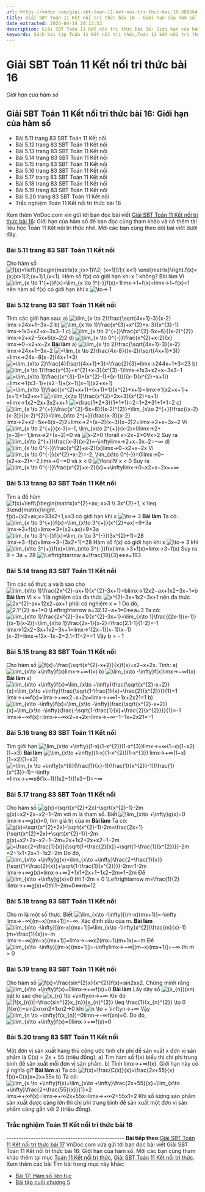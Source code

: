 ```yaml
---
url: https://vndoc.com/giai-sbt-toan-11-ket-noi-tri-thuc-bai-16-309564
title: Giải SBT Toán 11 Kết nối tri thức bài 16 - Giới hạn của hàm số - VnDoc.com
date_extracted: 2025-04-14 20:13:53
description: Giải SBT Toán 11 Kết nối tri thức bài 16: Giới hạn của hàm số được VnDoc.com sưu tầm và xin gửi tới bạn đọc cùng tham khảo để có thêm tài liêu giải bài tập Toán 11 Kết nối tri thức nhé.
keywords: Sách bài tập Toán 11 Kết nối tri thức,Toán 11 kết nối tri thức,toán 11 kết nối,toán 11,sách bài tập toán 11,SBT toán 11,giải sách bài tập toán 11 kết nối tri thức,SBT toán 11 kết nối tri thức,giải SBT Toán 11,giải SBT toán 11 kết nối tri thức,giải sách bài tập toán 11,Giải SBT Toán 11 Kết nối tri thức bài 16 Giới hạn của hàm số,Giới hạn của hàm số,Giải SBT Toán 11 Kết nối tri thức bài 16
---
```


# Giải SBT Toán 11 Kết nối tri thức bài 16
 _Giới hạn của hàm số_
## Giải SBT Toán 11 Kết nối tri thức bài 16: Giới hạn của hàm số
  * Bài 5.11 trang 83 SBT Toán 11 Kết nối
  * Bài 5.12 trang 83 SBT Toán 11 Kết nối
  * Bài 5.13 trang 83 SBT Toán 11 Kết nối
  * Bài 5.14 trang 83 SBT Toán 11 Kết nối
  * Bài 5.15 trang 83 SBT Toán 11 Kết nối
  * Bài 5.16 trang 83 SBT Toán 11 Kết nối
  * Bài 5.17 trang 83 SBT Toán 11 Kết nối
  * Bài 5.18 trang 83 SBT Toán 11 Kết nối
  * Bài 5.19 trang 83 SBT Toán 11 Kết nối
  * Bài 5.20 trang 83 SBT Toán 11 Kết nối
  * Trắc nghiệm Toán 11 Kết nối tri thức bài 16

Xem thêm
VnDoc.com xin gửi tới bạn đọc bài viết [Giải SBT Toán 11 Kết nối tri thức bài 16](<https://vndoc.com/giai-sbt-toan-11-ket-noi-tri-thuc-bai-16-309564>): Giới hạn của hàm số để bạn đọc cùng tham khảo và có thêm tài liêu học Toán 11 Kết nối tri thức nhé. Mời các bạn cùng theo dõi bài viết dưới đây.
### Bài 5.11 trang 83 SBT Toán 11 Kết nối
Cho hàm số ![f\(x\)=\\left\\{\\begin{matrix}x ;\(x>1\)\\\\2; \(x=1\)\\\\1;\( x<1\) \\end{matrix}\\right.](https://i.vdoc.vn/data/image/blank.png)f\(x\)=\{x;\(x>1\)2;\(x=1\)1;\(x<1\). Hàm số f\(x\) có giới hạn khi x 1 không?
Bài làm
Vì ![\\lim_{x \\to 1^{+}}f\(x\)=\\lim_{x \\to 1^{-}}f\(x\)=1](https://i.vdoc.vn/data/image/blank.png)limx→1+f\(x\)=limx→1−f\(x\)=1 nên hàm số f\(x\) có giới hạn khi x ![\\to](https://i.vdoc.vn/data/image/blank.png)→ 1
### Bài 5.12 trang 83 SBT Toán 11 Kết nối
Tính các giới hạn sau:
a\) ![\\lim_{x \\to 2}\\frac{\\sqrt{4x+1}-3}{x-2}](https://i.vdoc.vn/data/image/blank.png)limx→24x+1−3x−2
b\) ![\\lim_{x \\to 1}\\frac{x^{3}+x^{2}+x-3}{x^{3}-1}](https://i.vdoc.vn/data/image/blank.png)limx→1x3+x2+x−3x3−1
c\) ![\\lim_{x \\to 2^{+}}\\frac{x^{2}-5x+6}{\(x-2\)^{2}}](https://i.vdoc.vn/data/image/blank.png)limx→2+x2−5x+6\(x−2\)2
d\) ![\\lim_{x \\to 0^{-}}\\frac{x^{2}+x-2}{x}](https://i.vdoc.vn/data/image/blank.png)limx→0−x2+x−2x
**Bài làm**
a\) ![\\lim_{x \\to 2}\\frac{\\sqrt{4x+1}-3}{x-2}](https://i.vdoc.vn/data/image/blank.png)limx→24x+1−3x−2
![=\\lim_{x \\to 2}\\frac{4x-8}{\(x-2\)\(\\sqrt{4x+1}+3\)}](https://i.vdoc.vn/data/image/blank.png)=limx→24x−8\(x−2\)\(4x+1+3\)
![=\\lim_{x\\to 2}\\frac{4}{\\sqrt{4x+1}+3}=\\frac{2}{3}](https://i.vdoc.vn/data/image/blank.png)=limx→244x+1+3=23
b\) ![\\lim_{x \\to 1}\\frac{x^{3}+x^{2}+x-3}{x^{3}-1}](https://i.vdoc.vn/data/image/blank.png)limx→1x3+x2+x−3x3−1
![=\\lim_{x\\to 1}\\frac{\(x^{3}-1\)+\(x^{2}-1\)+\(x-1\)}{\(x-1\)\(x^{2}+x+1\)}](https://i.vdoc.vn/data/image/blank.png)=limx→1\(x3−1\)+\(x2−1\)+\(x−1\)\(x−1\)\(x2+x+1\)
![=\\lim_{x\\to 1}\\frac{\(x^{2}+x+1\)+\(x+1\)+1}{x^{2}+x+1}](https://i.vdoc.vn/data/image/blank.png)=limx→1\(x2+x+1\)+\(x+1\)+1x2+x+1
![=\\lim_{x\\to 1}\\frac{x^{2}+2x+3}{x^{2}+x+1}](https://i.vdoc.vn/data/image/blank.png)=limx→1x2+2x+3x2+x+1
![=\\frac{1+2+3}{1+1+1}=2](https://i.vdoc.vn/data/image/blank.png)=1+2+31+1+1=2
c\) ![\\lim_{x \\to 2^{+}}\\frac{x^{2}-5x+6}{\(x-2\)^{2}}=\\lim_{x\\to 2^{+}}\\frac{\(x-2\)\(x-3\)}{\(x-2\)^{2}}=\\lim_{x\\to 2^{+}}\\frac{x-3}{x-2}](https://i.vdoc.vn/data/image/blank.png)limx→2+x2−5x+6\(x−2\)2=limx→2+\(x−2\)\(x−3\)\(x−2\)2=limx→2+x−3x−2
Vì ![\\lim_{x \\to 2^{+}}\(x-3\)=-1, \\lim_{x\\to 2^{+}}\(x-2\)=0](https://i.vdoc.vn/data/image/blank.png)limx→2+\(x−3\)=−1,limx→2+\(x−2\)=0 và ![x-2>0 \\forall x>2](https://i.vdoc.vn/data/image/blank.png)x−2>0∀x>2
Suy ra ![\\lim_{x\\to 2^{+}}\\frac{x-3}{x-2}=-\\infty](https://i.vdoc.vn/data/image/blank.png)limx→2+x−3x−2=−∞
d\) ![\\lim_{x \\to 0^{-}}\\frac{x^{2}+x-2}{x}](https://i.vdoc.vn/data/image/blank.png)limx→0−x2+x−2x
Vì ![\\lim_{x \\to 0^{-}}\(x^{2}+x-2\)=-2, \\lim_{x\\to 0^{-}}=0](https://i.vdoc.vn/data/image/blank.png)limx→0−\(x2+x−2\)=−2,limx→0−=0 và x < 0 ![\\forall](https://i.vdoc.vn/data/image/blank.png)∀ x < 0
Suy ra ![\\lim_{x \\to 0^{-}}\\frac{x^{2}+x-2}{x}=+\\infty](https://i.vdoc.vn/data/image/blank.png)limx→0−x2+x−2x=+∞
### Bài 5.13 trang 83 SBT Toán 11 Kết nối
Tìm a để hàm ![f\(x\)=\\left\\{\\begin{matrix}x^{2}+ax; x>3 \\\\ 3x^{2}+1, x \\leq 3\\end{matrix}\\right.](https://i.vdoc.vn/data/image/blank.png)f\(x\)=\{x2+ax;x>33x2+1,x≤3 có giới hạn khi x ![\\to](https://i.vdoc.vn/data/image/blank.png)→ 3
**Bài làm**
Ta có: ![\\lim_{x \\to 3^{+}}f\(x\)=\\lim_{x\\to 3^{+}}\(x^{2}+ax\)=9+3a](https://i.vdoc.vn/data/image/blank.png)limx→3+f\(x\)=limx→3+\(x2+ax\)=9+3a
![\\lim_{x \\to 3^{-}}f\(x\)=\\lim_{x \\to 3^{-}}\(3x^{2}+1\)=28](https://i.vdoc.vn/data/image/blank.png)limx→3−f\(x\)=limx→3−\(3x2+1\)=28
Hàm số f\(x\) có giới hạn khi x ![\\to](https://i.vdoc.vn/data/image/blank.png)→ 3 khi ![\\lim_{x\\to 3^{+}}f\(x\)=\\lim_{x\\to 3^{-}}f\(x\)](https://i.vdoc.vn/data/image/blank.png)limx→3+f\(x\)=limx→3−f\(x\)
Suy ra 9 + 3a = 28 ![\\Leftrightarrow a=\\frac{19}{3}](https://i.vdoc.vn/data/image/blank.png)⇔a=193
### Bài 5.14 trang 83 SBT Toán 11 Kết nối
Tìm các số thực a và b sao cho ![\\lim_{x\\to 1}\\frac{2x^{2}-ax+1}{x^{2}-3x+1}=b](https://i.vdoc.vn/data/image/blank.png)limx→12x2−ax+1x2−3x+1=b
**Bài làm**
Vì x = 1 là nghiệm của đa thức ![x^{2}-3x+1](https://i.vdoc.vn/data/image/blank.png)x2−3x+1 nên đa thức ![2x^{2}-ax+1](https://i.vdoc.vn/data/image/blank.png)2x2−ax+1 phải có nghiệm x = 1
Do đó, ![2.1^{2}-a+1=0 \\Leftrightarrow a=3](https://i.vdoc.vn/data/image/blank.png)2.12−a+1=0⇔a=3
Ta có: ![\\lim_{x\\to 1}\\frac{2x^{2}-3x+1}{x^{2}-3x+1}=\\lim_{x\\to 1}\\frac{\(2x-1\)\(x-1\)}{\(x-1\)\(x-2\)}=\\lim_{x\\to 1}\\frac{2x-1}{x-2}=\\frac{2.1-1}{1-2}=-1](https://i.vdoc.vn/data/image/blank.png)limx→12x2−3x+1x2−3x+1=limx→1\(2x−1\)\(x−1\)\(x−1\)\(x−2\)=limx→12x−1x−2=2.1−11−2=−1
Vậy b = - 1
### Bài 5.15 trang 83 SBT Toán 11 Kết nối
Cho hàm số ![f\(x\)=\\frac{\\sqrt{x^{2}-x+2}}{x}](https://i.vdoc.vn/data/image/blank.png)f\(x\)=x2−x+2x. Tính:
a\) ![\\lim_{x\\to +\\infty}f\(x\)](https://i.vdoc.vn/data/image/blank.png)limx→+∞f\(x\)
b\) ![\\lim_{x\\to -\\infty}f\(x\)](https://i.vdoc.vn/data/image/blank.png)limx→−∞f\(x\)
**Bài làm**
a\) ![\\lim_{x\\to +\\infty}f\(x\)=\\lim_{x\\to +\\infty}\\frac{\\sqrt{x^{2}-x+2}}{x}=\\lim_{x\\to +\\infty}\\frac{\\sqrt{1-\\frac{1}{x}+\\frac{2}{x^{2}}}}{1}=1](https://i.vdoc.vn/data/image/blank.png)limx→+∞f\(x\)=limx→+∞x2−x+2x=limx→+∞1−1x+2x21=1
b\) ![\\lim_{x\\to -\\infty}f\(x\)=\\lim_{x\\to -\\infty}\\frac{\\sqrt{x^{2}-x+2}}{x}=\\lim_{x\\to -\\infty}\\frac{-\\sqrt{1-\\frac{1}{x}+\\frac{2}{x^{2}}}}{1}=-1](https://i.vdoc.vn/data/image/blank.png)limx→−∞f\(x\)=limx→−∞x2−x+2x=limx→−∞−1−1x+2x21=−1
### Bài 5.16 trang 83 SBT Toán 11 Kết nối
Tìm giới hạn ![\\lim_{x\\to +\\infty}\(1-x\)\(1-x^{2}\)\(1-x^{3}\)](https://i.vdoc.vn/data/image/blank.png)limx→+∞\(1−x\)\(1−x2\)\(1−x3\)
**Bài làm**
![\\lim_{x\\to +\\infty}\(1-x\)\(1-x^{2}\)\(1-x^{3}\)](https://i.vdoc.vn/data/image/blank.png) limx→+∞\(1−x\)\(1−x2\)\(1−x3\)
![=\\lim_{x \\to +\\infty}x^{6}\(\\frac{1}{x}-1\)\(\\frac{1}{x^{2}}-1\)\(\\frac{1}{x^{3}}-1\)=-\\infty](https://i.vdoc.vn/data/image/blank.png)=limx→+∞x6\(1x−1\)\(1x2−1\)\(1x3−1\)=−∞
### Bài 5.17 trang 83 SBT Toán 11 Kết nối
Cho hàm số ![g\(x\)=\\sqrt{x^{2}+2x}-\\sqrt{x^{2}-1}-2m](https://i.vdoc.vn/data/image/blank.png)g\(x\)=x2+2x−x2−1−2m với m là tham số. Biết ![\\lim_{x\\to +\\infty}g\(x\)=0](https://i.vdoc.vn/data/image/blank.png)limx→+∞g\(x\)=0, tìm giá trị của m
**Bài làm**
Ta có: ![g\(x\)=\\sqrt{x^{2}+2x}-\\sqrt{x^{2}-1}-2m=\\frac{2x+1}{\\sqrt{x^{2}+2x}+\\sqrt{x^{2}-1}}-2m](https://i.vdoc.vn/data/image/blank.png)g\(x\)=x2+2x−x2−1−2m=2x+1x2+2x+x2−1−2m
![=\\frac{2+\\frac{1}{x}}{\\sqrt{1+\\frac{2}{x}}+\\sqrt{1-\\frac{1}{x^{2}}}}-2m](https://i.vdoc.vn/data/image/blank.png)=2+1x1+2x+1−1x2−2m
Do đó, ![\\lim_{x\\to +\\infty}g\(x\)=\\lim_{x\\to +\\infty}\\frac{2+\\frac{1}{x}}{\\sqrt{1+\\frac{2}{x}}+\\sqrt{1-\\frac{1}{x^{2}}}}-2m=1-2m](https://i.vdoc.vn/data/image/blank.png)limx→+∞g\(x\)=limx→+∞2+1x1+2x+1−1x2−2m=1−2m
Để ![\\lim_{x\\to +\\infty}g\(x\)=0 thì 1-2m = 0 \\Leftrightarrow m=\\frac{1}{2}](https://i.vdoc.vn/data/image/blank.png)ìlimx→+∞g\(x\)=0thì1−2m=0⇔m=12
### Bài 5.18 trang 83 SBT Toán 11 Kết nối
Cho m là một số thực. Biết ![\\lim_{x\\to -\\infty}\[\(m-x\)\(mx+1\)\]=-\\infty](https://i.vdoc.vn/data/image/blank.png)limx→−∞\[\(m−x\)\(mx+1\)\]=−∞. Xác định dấu của m.
**Bài làm**
![\\lim_{x\\to -\\infty}\[\(m-x\)\(mx+1\)\]=\\lim_{x\\to -\\infty}x^{2}\(\\frac{m}{x}-1\)\(m+\\frac{1}{x}\)=-m](https://i.vdoc.vn/data/image/blank.png) limx→−∞\[\(m−x\)\(mx+1\)\]=limx→−∞x2\(mx−1\)\(m+1x\)=−m
Để ![\\lim_{x\\to -\\infty}\[\(m-x\)\(mx+1\)\]=-\\infty](https://i.vdoc.vn/data/image/blank.png)limx→−∞\[\(m−x\)\(mx+1\)\]=−∞ thì m > 0
### Bài 5.19 trang 83 SBT Toán 11 Kết nối
Cho hàm số ![f\(x\)=\\frac{sin^{2}x}{x^{2}}](https://i.vdoc.vn/data/image/blank.png)f\(x\)=sin2xx2. Chứng minh rằng ![\\lim_{x\\to +\\infty}f\(x\)=0](https://i.vdoc.vn/data/image/blank.png)limx→+∞f\(x\)=0
**Bài làm**
Lấy dãy số ![\(x_{n}\)](https://i.vdoc.vn/data/image/blank.png)\(xn\) bất kì sao cho ![x_{n} \\to +\\infty](https://i.vdoc.vn/data/image/blank.png)xn→+∞
Khi đó ![|f\(x_{n}\)|=\\frac{sin^{2}x_{n}}{x_{n}^{2}} \\leq \\frac{1}{x_{n}^{2}} \\to 0](https://i.vdoc.vn/data/image/blank.png)|f\(xn\)|=sin2xnxn2≤1xn2→0 khi ![n \\to + \\infty](https://i.vdoc.vn/data/image/blank.png)n→+∞
Vậy ![\\lim_{n \\to +\\infty}f\(x_{n}\)=0](https://i.vdoc.vn/data/image/blank.png)limn→+∞f\(xn\)=0. Do đó, ![\\lim_{x\\to +\\infty}f\(x\)=0](https://i.vdoc.vn/data/image/blank.png)limx→+∞f\(x\)=0
### Bài 5.20 trang 83 SBT Toán 11 Kết nối
Một đơn vị sản xuất hàng thủ công ước tính chi phí để sản xuất x đơn vị sản phẩm là C\(x\) = 2x + 55 \(triệu đồng\).
a\) Tìm hàm số f\(x\) biểu thị chi phí trung bình để sản xuất mỗi đơn vị sản phẩm.
b\) Tính limx→+∞f\(x\). Giới hạn này có ý nghĩa gì?
**Bài làm**
a\) Ta có: ![f\(x\)=\\frac{C\(x\)}{x}=\\frac{2x+55}{x}](https://i.vdoc.vn/data/image/blank.png)f\(x\)=C\(x\)x=2x+55x
b\) Ta có: ![\\lim_{x \\to +\\infty}f\(x\)=\\lim_{x\\to +\\infty}\\frac{2x+55}{x}=\\lim_{x\\to +\\infty}\\frac{2+\\frac{55}{x}}{1}=2](https://i.vdoc.vn/data/image/blank.png)limx→+∞f\(x\)=limx→+∞2x+55x=limx→+∞2+55x1=2
Khi số lượng sản phẩm sản xuất được càng lớn thì chi phí trung bình để sản xuất một đơn vị sản phẩm càng gần với 2 \(triệu đồng\).
### Trắc nghiệm Toán 11 Kết nối tri thức bài 16
\------------------------------------------------
**Bài tiếp theo:**[Giải SBT Toán 11 Kết nối tri thức bài 17](<https://vndoc.com/giai-sbt-toan-11-ket-noi-tri-thuc-bai-17-309580>)
VnDoc.com vừa gửi tới bạn đọc bài viết Giải SBT Toán 11 Kết nối tri thức bài 16: Giới hạn của hàm số. Mời các bạn cùng tham khảo thêm tại mục [Toán 11 Kết nối tri thức](<https://vndoc.com/toan-11-ket-noi-tri-thuc>), [Giải SBT Toán 11 Kết nối tri thức](<https://vndoc.com/sach-bai-tap-toan-11-ket-noi-tri-thuc>).
Xem thêm các bài Tìm bài trong mục này khác:
  * [Bài 17: Hàm số liên tục](</giai-sbt-toan-11-ket-noi-tri-thuc-bai-17-309580>)
  * [Bài tập cuối chương 5](</giai-sbt-toan-11-ket-noi-tri-thuc-bai-tap-cuoi-chuong-5-309586>)

